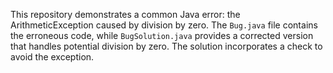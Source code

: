 This repository demonstrates a common Java error: the ArithmeticException caused by division by zero. The `Bug.java` file contains the erroneous code, while `BugSolution.java` provides a corrected version that handles potential division by zero.  The solution incorporates a check to avoid the exception.